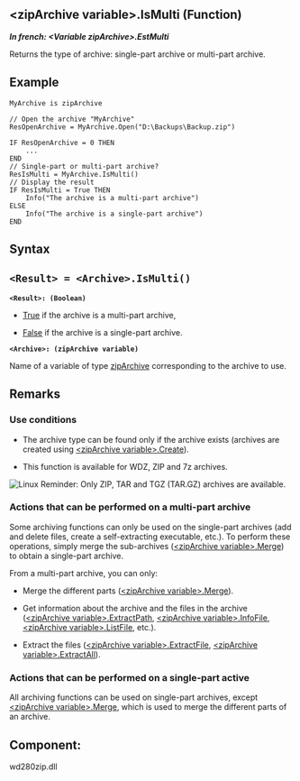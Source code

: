 


## &lt;zipArchive variable&gt;.IsMulti (Function)

***In french: &lt;Variable zipArchive&gt;.EstMulti***



<a name="XUse"></a>
<a name="Use"></a>
<a name="description"></a>
Returns the type of archive: single-part archive or multi-part archive.




<a name="Example1"></a>
<a name="sample_code"></a>

## Example


```wl
MyArchive is zipArchive

// Open the archive "MyArchive"
ResOpenArchive = MyArchive.Open("D:\Backups\Backup.zip")

IF ResOpenArchive = 0 THEN
	...
END
// Single-part or multi-part archive?
ResIsMulti = MyArchive.IsMulti()
// Display the result
IF ResIsMulti = True THEN
	Info("The archive is a multi-part archive")
ELSE
	Info("The archive is a single-part archive")
END
```

<a name="XSYNTAX"></a>
<a name="SYNTAX1"></a>

## Syntax

`<Result> = <Archive>.IsMulti()`
---

**`<Result>: (Boolean)`**



- <u><u><u><u>True</u></u></u></u> if the archive is a multi-part archive, 

- <u><u><u><u>False</u></u></u></u> if the archive is a single-part archive.




**`<Archive>: (zipArchive variable)`**

Name of a variable of type [zipArchive](../WDLang3/1000018679.md) corresponding to the archive to use.



<a name="NOTE0"></a>
<a name="NOTE0_1"></a>

## Remarks


### Use conditions
<a name="use_conditions_ELTPARAGRAPHE000236"></a>

- The archive type can be found only if the archive exists (archives are created using [&lt;zipArchive variable&gt;.Create](../WDLang3/1000019160.md)).

- This function is available for WDZ, ZIP and 7z archives. 




![Linux](https://doc.pcsoft.fr/ext/images/us/LX.png) Reminder: Only ZIP, TAR and TGZ (TAR.GZ) archives are available.
<a name="NOTE0_2"></a>


### Actions that can be performed on a multi-part archive
<a name="actions_that_can_performed_multipart_archive_ELTPARAGRAPHE000256"></a>

Some archiving functions can only be used on the single-part archives (add and delete files, create a self-extracting executable, etc.). To perform these operations, simply merge the sub-archives ([&lt;zipArchive variable&gt;.Merge](../WDLang3/1000019151.md)) to obtain a single-part archive.

From a multi-part archive, you can only:

- Merge the different parts ([&lt;zipArchive variable&gt;.Merge](../WDLang3/1000019151.md)).

- Get information about the archive and the files in the archive ([&lt;zipArchive variable&gt;.ExtractPath](../WDLang3/1000019081.md), [&lt;zipArchive variable&gt;.InfoFile](../WDLang3/1000019092.md), [&lt;zipArchive variable&gt;.ListFile](../WDLang3/1000019093.md), etc.).

- Extract the files ([&lt;zipArchive variable&gt;.ExtractFile](../WDLang3/1000019082.md), [&lt;zipArchive variable&gt;.ExtractAll](../WDLang3/1000019085.md)).



<a name="NOTE0_3"></a>


### Actions that can be performed on a single-part active
<a name="actions_that_can_performed_singlepart_active_ELTPARAGRAPHE000307"></a>

All archiving functions can be used on single-part archives, except [&lt;zipArchive variable&gt;.Merge](../WDLang3/1000019151.md), which is used to merge the different parts of an archive.

<a name="XComponent"></a>

## Component:
wd280zip.dll
